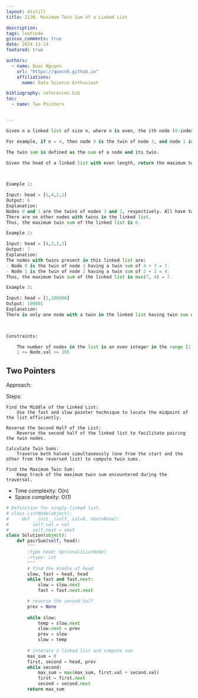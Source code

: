 ```yaml
---
layout: distill
title: 2130. Maximum Twin Sum of a Linked List

description:
tags: leetcode
giscus_comments: true
date: 2024-12-14
featured: true

authors:
  - name: Quoc Nguyen
    url: "https://quocnh.github.io"
    affiliations:
      name: Data Science Enthusiast

bibliography: references.bib
toc:
  - name: Two Pointers


---
```

```python
Given n a linked list of size n, where n is even, the ith node (0-indexed) of the linked list is known as the twin of the (n-1-i)th node, if 0 <= i <= (n / 2) - 1.

For example, if n = 4, then node 0 is the twin of node 3, and node 1 is the twin of node 2. These are the only nodes with twins for n = 4.

The twin sum is defined as the sum of a node and its twin.

Given the head of a linked list with even length, return the maximum twin sum of the linked list.

 

Example 1:

Input: head = [5,4,2,1]
Output: 6
Explanation:
Nodes 0 and 1 are the twins of nodes 3 and 2, respectively. All have twin sum = 6.
There are no other nodes with twins in the linked list.
Thus, the maximum twin sum of the linked list is 6. 

Example 2:

Input: head = [4,2,2,3]
Output: 7
Explanation:
The nodes with twins present in this linked list are:
- Node 0 is the twin of node 3 having a twin sum of 4 + 3 = 7.
- Node 1 is the twin of node 2 having a twin sum of 2 + 2 = 4.
Thus, the maximum twin sum of the linked list is max(7, 4) = 7. 

Example 3:

Input: head = [1,100000]
Output: 100001
Explanation:
There is only one node with a twin in the linked list having twin sum of 1 + 100000 = 100001.

 

Constraints:

    The number of nodes in the list is an even integer in the range [2, 105].
    1 <= Node.val <= 105

```

## Two Pointers
Approach:

Steps:

    Find the Middle of the Linked List:
        Use the fast and slow pointer technique to locate the midpoint of the list efficiently.

    Reverse the Second Half of the List:
        Reverse the second half of the linked list to facilitate pairing the twin nodes.

    Calculate Twin Sums:
        Traverse both halves simultaneously (one from the start and the other from the reversed list) to compute twin sums.

    Find the Maximum Twin Sum:
        Keep track of the maximum twin sum encountered during the traversal.
        
- Time complexity: O(n)
- Space complexity: O(1)
  
```python
# Definition for singly-linked list.
# class ListNode(object):
#     def __init__(self, val=0, next=None):
#         self.val = val
#         self.next = next
class Solution(object):
    def pairSum(self, head):
        """
        :type head: Optional[ListNode]
        :rtype: int
        """
        # find the middle of head
        slow, fast = head, head
        while fast and fast.next:
            slow = slow.next
            fast = fast.next.next

        # reverse the second half
        prev = None
        
        while slow:
            temp = slow.next
            slow.next = prev
            prev = slow
            slow = temp
        
        # interate 2 linked list and compute sum
        max_sum = 0
        first, second = head, prev
        while second:
            max_sum = max(max_sum, first.val + second.val)
            first = first.next
            second = second.next
        return max_sum
        
```
